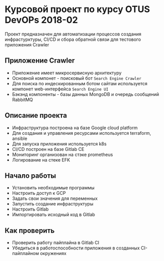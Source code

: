# Курсовой проект по курсу OTUS DevOPs 2018-02
Проект предназначен для автоматизации процессов создания инфрастурктуры, CI/CD и сбора обратной связи для тестового приложения Crawler

## Приложение Crawler
- Приложение имеет микросервисную архитектуру
 - Основной компонет - поисковый бот `Search Engine Crawler` 
 - Для поиска по индескированным ботом сайтам используется компонет web-интерфейса `Search Engine UI`
 - Бэкэнд компоненты -  базы данных MongoDB и очередь сообщений RabbitMQ

## Описание проекта

 - Инфраструктура построена на базе Google cloud platform
 - Для создания и управления ресурсами используется terraform, ansible
 - Для запуска приложения используется k8s
 - CI/CD построен на базе Gitlab CE
 - Мониторинг организован на стэке prometheus
 - Логирование на стеке EFK

## Начало работы
 - Установить необходимые программы
 - Настроить доступ к GCP
 - Задать свои значения для переменных
 - Запустить создание инфраструктуры
 - Настроить Gitlab
 - Импортировать исходный код в Gitlab

## Как проверить
 - Проверить работу пайплайна в Gitlab CI
 - Убедиться в работоспособности приложения в созданных CI-пайплайном  окружениях
